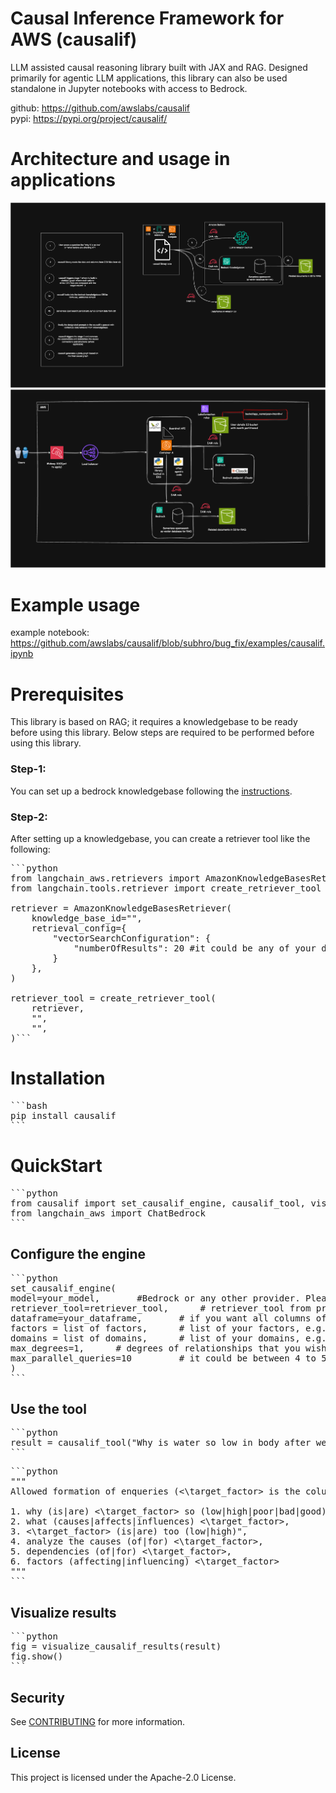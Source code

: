 # Causal Inference Framework for AWS (causalif)

LLM assisted causal reasoning library built with JAX and RAG. Designed primarily for agentic LLM applications, this library can also be used standalone in Jupyter notebooks with access to Bedrock.

github: https://github.com/awslabs/causalif  
pypi: https://pypi.org/project/causalif/

# Architecture and usage in applications

![Library architecture:](docs/library_integrations.png)
![Overall design where causalif integrates with agentic applciations:](docs/overall_design.png)

# Example usage

example notebook: https://github.com/awslabs/causalif/blob/subhro/bug_fix/examples/causalif.ipynb

# Prerequisites

This library is based on RAG; it requires a knowledgebase to be ready before using this library. Below steps are required to be performed before using this library.

### Step-1:

You can set up a bedrock knowledgebase following the [instructions](https://docs.aws.amazon.com/bedrock/latest/userguide/knowledge-base-create.html).

### Step-2:

After setting up a knowledgebase, you can create a retriever tool like the following:

<pre>```python
from langchain_aws.retrievers import AmazonKnowledgeBasesRetriever
from langchain.tools.retriever import create_retriever_tool

retriever = AmazonKnowledgeBasesRetriever(
    knowledge_base_id="<knowledge-base-id>",
    retrieval_config={
        "vectorSearchConfiguration": {
            "numberOfResults": 20 #it could be any of your desired number
        }
    },
)

retriever_tool = create_retriever_tool(
    retriever,
    "<name of the retriever tool>",
    "<Description of the retriever tool>",
)```</pre>

# Installation

<pre>```bash
pip install causalif
```</pre>

# QuickStart

<pre>```python
from causalif import set_causalif_engine, causalif_tool, visualize_causalif_results
from langchain_aws import ChatBedrock
```</pre>

## Configure the engine

<pre>```python
set_causalif_engine(
model=your_model,       #Bedrock or any other provider. Please import the provider if it is other than Bedrock.
retriever_tool=retriever_tool,      # retriever_tool from prerequisites.
dataframe=your_dataframe,       # if you want all columns of your dataframe to be considered in causal analysis. Otherwise, leave it as 'None'.
factors = list of factors,      # list of your factors, e.g., ['water', 'food', 'exercise'].
domains = list of domains,      # list of your domains, e.g., ['life', 'health', 'well being'].
max_degrees=1,      # degrees of relationships that you wish to check.
max_parallel_queries=10         # it could be between 4 to 50 but it depends on the model throughput.
)
```</pre>

## Use the tool

<pre>```python
result = causalif_tool("Why is water so low in body after we wake up?")
```</pre>

<pre>```python
"""
Allowed formation of enqueries (<\target_factor> is the column or factor whose dependencies with other variables we want to analyze):

1. why (is|are) <\target_factor> so (low|high|poor|bad|good),
2. what (causes|affects|influences) <\target_factor>,
3. <\target_factor> (is|are) too (low|high)",
4. analyze the causes (of|for) <\target_factor>,
5. dependencies (of|for) <\target_factor>,
6. factors (affecting|influencing) <\target_factor>
"""
```</pre>

## Visualize results

<pre>```python
fig = visualize_causalif_results(result)
fig.show()
```</pre>

## Security

See [CONTRIBUTING](CONTRIBUTING.md#security-issue-notifications) for more information.

## License

This project is licensed under the Apache-2.0 License.
